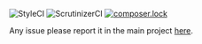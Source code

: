![StyleCI](https://styleci.io/repos/106058647/shield?branch=master)
![ScrutinizerCI](https://scrutinizer-ci.com/g/simplyfier/service/badges/quality-score.png?b=master)
[![composer.lock](https://poser.pugx.org/stupidlysimple/php/composerlock)](https://packagist.org/packages/simplyfier/service)

Any issue please report it in the main project [here](https://github.com/stupidlysimple/php).
